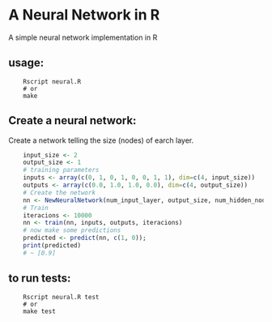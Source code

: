 # A Neural Network in R

A simple neural network implementation in R


## usage:

```shell
    Rscript neural.R
    # or
    make
```

## Create a neural network:

Create a network telling the size (nodes) of earch layer.
```R
    input_size <- 2
    output_size <- 1
    # training parameters
    inputs <- array(c(0, 1, 0, 1, 0, 0, 1, 1), dim=c(4, input_size))
    outputs <- array(c(0.0, 1.0, 1.0, 0.0), dim=c(4, output_size))
    # Create the network
    nn <- NewNeuralNetwork(num_input_layer, output_size, num_hidden_nodes)
    # Train
    iteracions <- 10000
    nn <- train(nn, inputs, outputs, iteracions)
    # now make some predictions
    predicted <- predict(nn, c(1, 0));
    print(predicted)
    # ~ [0.9]
```



## to run tests:

```shell
    Rscript neural.R test
    # or
    make test
```
